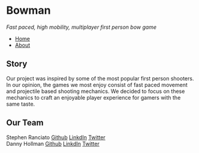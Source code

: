 
# Bowman
<i>Fast paced, high mobility, multiplayer first person bow game</i>
<ul>
  <li><a href="/Bowman">Home</a></li>
  <li><a href="/Bowman/about">About</a></li>
</ul>

<h2>Story</h2>
Our project was inspired by some of the most popular first person shooters. In our opinion, the games we most enjoy consist of fast paced movement and projectile based shooting mechanics. We decided to focus on these mechanics to craft an enjoyable player experience for gamers with the same taste.
<br>
<h2>Our Team</h2>
Stephen Ranciato <a href="https://github.com/Sranciato">Github</a> <a href="https://www.linkedin.com/in/stephen-ranciato-48a660189">LinkdIn</a> <a href="https://twitter.com/SteveRancy">Twitter</a>
<br>
Danny Hollman <a href="https://github.com/dannyhollman">Github</a> <a href="https://www.linkedin.com/in/danny-hollman-609664189">LinkdIn</a> <a href="https://twitter.com/danny_hollman">Twitter</a>
